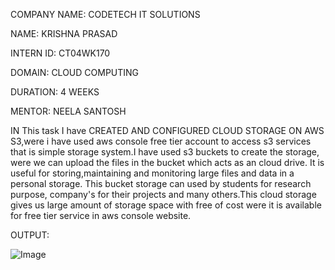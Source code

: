 COMPANY NAME: CODETECH IT SOLUTIONS

NAME: KRISHNA PRASAD

INTERN ID: CT04WK170

DOMAIN: CLOUD COMPUTING

DURATION: 4 WEEKS

MENTOR: NEELA SANTOSH

IN This task I have CREATED AND CONFIGURED CLOUD STORAGE ON AWS S3,were i have used aws console free tier account to access s3 services that is simple storage system.I have used s3 buckets to create the storage, were we can upload the files in the bucket which acts as an cloud drive. It is useful for storing,maintaining and monitoring large files and data in a personal storage. This bucket storage can used by students for research purpose, company's for their projects and many others.This cloud storage gives us large amount of storage space with free of cost were it is available for free tier service in aws console website.

OUTPUT:

![Image](https://github.com/user-attachments/assets/03168ceb-8151-458f-af65-62b2ade54f37)
